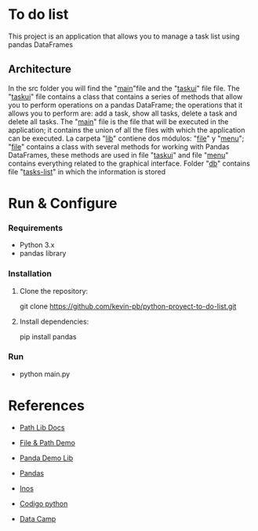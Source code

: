 # To do list

This project is an application that allows you to manage a task list using pandas DataFrames

## Architecture

In the src folder you will find the "[main](https://github.com/kevin-pb/python-proyect-to-do-list/blob/main/src/main.py)"file and the "[taskui](https://github.com/kevin-pb/python-proyect-to-do-list/blob/main/src/taskui.py)" file  file. The "[taskui](https://github.com/kevin-pb/python-proyect-to-do-list/blob/main/src/taskui.py)" file contains a class that contains a series of methods that allow you to perform operations on a pandas DataFrame; the operations that it allows you to perform are: add a task, show all tasks, delete a task and delete all tasks. The "[main](https://github.com/kevin-pb/python-proyect-to-do-list/blob/main/src/main.py)" file is the file that will be executed in the application; it contains the union of all the files with which the application can be executed. La carpeta "[lib](https://github.com/kevin-pb/python-proyect-to-do-list/tree/main/src/lib)" contiene dos módulos: "[file](https://github.com/kevin-pb/python-proyect-to-do-list/blob/main/src/lib/file.py)" y "[menu](https://github.com/kevin-pb/python-proyect-to-do-list/blob/main/src/lib/menu.py)"; "[file](https://github.com/kevin-pb/python-proyect-to-do-list/blob/main/src/lib/file.py)" contains a class with several methods for working with Pandas DataFrames, these methods are used in file "[taskui](https://github.com/kevin-pb/python-proyect-to-do-list/blob/main/src/taskui.py)" and file "[menu](https://github.com/kevin-pb/python-proyect-to-do-list/blob/main/src/lib/menu.py)" contains everything related to the graphical interface. Folder "[db](https://github.com/kevin-pb/python-proyect-to-do-list/tree/main/db)" contains file "[tasks-list](https://github.com/kevin-pb/python-proyect-to-do-list/blob/main/db/tasks-list.json)" in which the information is stored

# Run & Configure

### Requirements
- Python 3.x
- pandas library

### Installation
1. Clone the repository:
   
   git clone https://github.com/kevin-pb/python-proyect-to-do-list.git
   
2. Install dependencies:
   
   pip install pandas

### Run

- python main.py

# References 

- [Path Lib Docs](https://docs.python.org/3/library/pathlib.html)

- [File & Path Demo](./src/file.demo.py)

- [Panda Demo Lib](./src/lib/file.py)

- [Pandas](https://pandas.pydata.org/pandas-docs/stable/reference/api/pandas.DataFrame.drop.html)

- [Inos](https://www.ionos.es/digitalguide/paginas-web/desarrollo-web/funciones-lambda-de-python/?gad_source=1&gclid=CjwKCAiAqfe8BhBwEiwAsne6gVu7-MI4-s2c0JjcOse-mGsRFU2Vo0wSJbuhn74i3eCDRztFQJ-v1hoC-moQAvD_BwE&gclsrc=aw.ds&itc=3VVVRR75-XIDLQ6-&utm_campaign=SGE-ES-DOM-DOMX-PMX-----&utm_content=DOM&utm_medium=cpc&utm_source=google)

- [Codigo python](https://www.codigopiton.com/como-recorrer-un-diccionario-en-python/)

- [Data Camp](https://www.datacamp.com/tutorial/python-dictionary-comprehension?utm_source=google&utm_medium=paid_search&utm_campaignid=21057859163&utm_adgroupid=157296744657&utm_device=c&utm_keyword=&utm_matchtype=&utm_network=g&utm_adpostion=&utm_creative=726134766170&utm_targetid=aud-1459190388940:dsa-2218886984100&utm_loc_interest_ms=&utm_loc_physical_ms=1005424&utm_content=&utm_campaign=230119_1-sea~dsa~tofu_2-b2c_3-es-lang-en_4-prc_5-na_6-na_7-le_8-pdsh-go_9-nb-e_10-na_11-na-jan25&gad_source=1&gclid=CjwKCAiAqfe8BhBwEiwAsne6gUOkz6dxmgEZAemFAuC1_JMmVjjpgwTyC2k_pfRXaS4qQOGUsJcrmhoCErsQAvD_BwE)